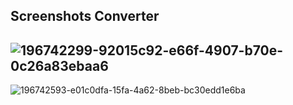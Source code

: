 Screenshots Converter
---------------------
![196742299-92015c92-e66f-4907-b70e-0c26a83ebaa6](https://user-images.githubusercontent.com/109308073/197323632-bd9abf4a-87c6-475f-94ad-a8d299567b90.jpg)
-
![196742593-e01c0dfa-15fa-4a62-8beb-bc30edd1e6ba](https://user-images.githubusercontent.com/109308073/197323634-0348dbdb-51dd-4e0d-8488-17bfb6a30466.jpg)
